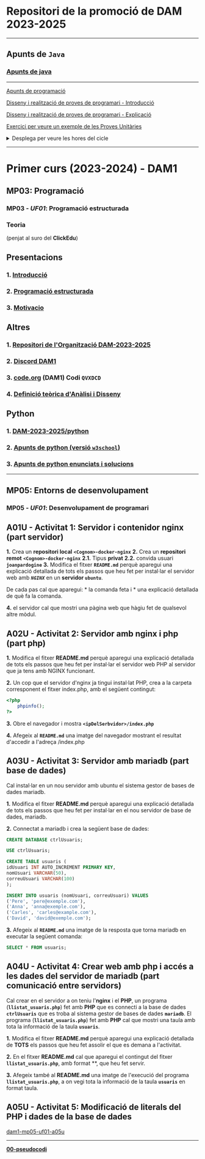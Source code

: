 # Repositori de la promoció de DAM 2023-2025

<hr>

## Apunts de **`Java`**

### [Apunts de java](https://github.com/DAM-2023-2025/mp03-uf04-java)

<hr>

[Apunts de programació](https://github.com/DAM-2023-2025/dam1-mp03-apunts-de-python)

[Disseny i realització de proves de programari - Introducció](https://github.com/DAM-2023-2025/dam1-mp05-uf02)

[Disseny i realització de proves de programari - Explicació](https://github.com/DAM-2023-2025/dam1-mp05-uf02/blob/main/disseny-i-realitzacio-de-proves-de-programari.md)

[Exercici per veure un exemple de les Proves Unitàries](https://github.com/DAM-2023-2025/dam1-mp05-uf02/blob/main/exercici-proves-unitaries.md)


<details><summary>Desplega per veure les hores del cicle</summary>

## Curs 1r de DAM

|Mòduls professionals|Hores|
|----|----:|
|*MP01*: **Muntatge i manteniment d'equips**|```132``` h.|
|*MP01* - **Sistemes informàtics**|```121``` h.|
|*MP02* - **Bases de dades**|```110``` h.|
|*MP03* - **Programació**|```187``` h.|
|*MP04* - **Llenguatges de marques i sistemes de gestió d’informació**|```77``` h.|
|*MP05* - **Entorns de desenvolupament**|```55``` h.|
|*MP06* - **Accés a dades**|```88``` h.|
|*MP11* - **Formació i orientació laboral**|```66``` h.|
|*MP12* - **Empresa i iniciativa emprenedora**|```66``` h.|
|*MP15* - **Game design**|```33``` h.|
|*MP16* - **Disseny 2D i 3D**|```88``` h.|
|**Total primer curs**|**```891```** h.|

## Curs 2n de DAM
|Mòduls professionals|Hores|
|----|----:|
|*MP07* - **Desenvolupament d’interfícies**|```88``` h.|
|*MP08* - **Programació multimèdia i dispositius mòbils**|```77``` h.|
|*MP09* - **Programació de serveis i processos**|```55``` h.|
|*MP10* - **Sistemes de gestió empresarial**|```55``` h.|
|*MP13* - **Projecte**|```297``` h.|
|*MP17* - **Programació de videojocs 2D i 3D**|```154``` h.|
|*MP14* - **Formació en centres de treball**|```383``` h.|
|**Total segon curs**|**```1109```** h.|

## Cicle de DAM

|Curs|Hores|
|----|----:|
|*Total primer curs*|**```891```**|
|*Total segon curs*|**```1109```**|
|**Total cicle**|**```2000```**|


## [DECRET 260/2013, de 3 de desembre, pel qual s'estableix el currículum del cicle formatiu de grau superior de desenvolupament d'aplicacions multiplataforma](https://portaldogc.gencat.cat/utilsEADOP/PDF/6516/1328538.pdf)

</details>

<hr>

# Primer curs (2023-2024) - DAM1

## MP03: **Programació**

### MP03 - ***UF01***: Programació estructurada

### Teoria

(penjat al suro del **ClickEdu**) 

## Presentacions

### **1.** [Introducció](https://github.com/DAM-2023-2025/.github/blob/main/profile/documents/DAM_MP03_0001_UF01_Introduccio.pdf)

### **2.** [Programació estructurada](https://github.com/DAM-2023-2025/.github/blob/main/profile/documents/DAM_MP03_0004_UF01_Programacio_Estructurada.pdf)

### **3.** [Motivacio](https://github.com/DAM-2023-2025/.github/blob/main/profile/documents/DAM_MP03_0003_UF01_Motivacio.pdf)

## Altres

### **1.** [Repositori de l'Organització DAM-2023-2025](https://github.com/DAM-2023-2025)

### **2.** [Discord DAM1](https://discord.com/invite/mE8mGTuM)

### **3.** [code.org](code.org) (DAM1) Codi **```QVXDCD```**

### **4.** [Definició teòrica d'Anàlisi i Disseny](https://github.com/DAM-2023-2025/dam1-mp03-definicio-d-analisi-i-disseny.git)

## Python

### **1.** [DAM-2023-2025/python](https://github.com/DAM-2023-2025/python)

### **2.** [Apunts de python (versió **```w3school```**)](https://joanpardogine.github.io/apunts-de-python/python-tutorial.html)

### **3.** [Apunts de python **enunciats i solucions**](https://github.com/DAM-2023-2025/dam1-mp03-apunts-de-python)

<!-- ## A01U - Activitat 1: Servidor i contenidor nginx (part servidor) -->



<!--
### MP03 - ***UF02***: disseny modular

### MP03 - ***UF03***: fonaments de gestió de fitxers

### MP03 - ***UF04***: programació orientada a objectes (POO). Fonaments

### MP03 - ***UF05***: POO. Llibreries de classes fonamentals

### MP03 - ***UF06***: POO. Introducció a la persistència en BD
-->



<hr>

## MP05: **Entorns de desenvolupament**

### MP05 - ***UF01***: Desenvolupament de programari

## A01U - Activitat 1: Servidor i contenidor nginx (part servidor)

**1.**  Crea un **repositori local** **```<Cognom>-docker-nginx```**
**2.**  Crea un **repositori remot** **```<Cognom>-docker-nginx```**
**2.1.**  Tipus **privat**
**2.2.**  convida usuari **```joanpardogine```**
**3.**  Modifica el fitxer **```README.md```** perquè aparegui una explicació detallada de tots els passos que heu fet per instal·lar el servidor web amb ***```NGINX```*** en un **servidor ```ubuntu```**.

De cada pas cal que aparegui:
    * la comanda feta i
    * una explicació detallada de què fa la comanda.

**4.**  el servidor cal que mostri una pàgina web que hàgiu fet de qualsevol altre mòdul.


## A02U - Activitat 2: Servidor amb nginx i php (part php)

**1.** Modifica el fitxer **README.md** perquè aparegui una explicació detallada de tots els passos que heu fet per instal·lar el servidor web PHP al servidor que ja tens amb NGINX funcionant.

**2.** Un cop que el servidor d'nginx ja tingui instal·lat PHP, crea a la carpeta corresponent el fitxer index.php, amb el següent contingut:

```php
<?php
    phpinfo();
?>
```

**3.** Obre el navegador i mostra **```<ipDelSerbvidor>/index.php```**

**4.** Afegeix al **```README.md```** una imatge del navegador mostrant el resultat d'accedir a l'adreça <ipDelSerbvidor>/index.php

## A03U - Activitat 3: Servidor amb mariadb (part base de dades)

Cal instal·lar en un nou servidor amb ubuntu el sistema gestor de bases de dades mariadb.

**1.** Modifica el fitxer **README.md** perquè aparegui una explicació detallada de tots els passos que heu fet per instal·lar en el nou servidor de base de dades, mariadb.

**2.** Connectat a mariadb i crea la següent base de dades:

```sql
CREATE DATABASE ctrlUsuaris;

USE ctrlUsuaris;

CREATE TABLE usuaris (
idUsuari INT AUTO_INCREMENT PRIMARY KEY,
nomUsuari VARCHAR(50),
correuUsuari VARCHAR(100)
);

INSERT INTO usuaris (nomUsuari, correuUsuari) VALUES
('Pere', 'pere@exemple.com'),
('Anna', 'anna@exemple.com'),
('Carles', 'carles@example.com'),
('David', 'david@exemple.com');
```

**3.** Afegeix al **```README.md```** una imatge de la resposta que torna mariadb en executar la següent comanda:

```sql
SELECT * FROM usuaris;
```



## A04U - Activitat 4: Crear web amb php i accés a les dades del servidor de mariadb (part comunicació entre servidors)

Cal crear en el servidor a on teniu l'**nginx** i el **PHP**, un programa (**```llistat_usuaris.php```**) fet amb **PHP** que es connecti a la base de dades **```ctrlUsuaris```** que es troba al sistema gestor de bases de dades **```mariadb```**.
El programa (**```llistat_usuaris.php```**) fet amb **PHP** cal que mostri una taula amb tota la informació de la taula **```usuaris```**.

**1.** Modifica el fitxer **README.md** perquè aparegui una explicació detallada de **TOTS** els passos que heu fet assolir el que es demana a l'activitat.

**2.** En el fitxer **README.md** cal que aparegui el contingut del fitxer **```llistat_usuaris.php```**, amb format **, que heu fet servir.

**3.** Afegeix també al **README.md** una imatge de l'execució del programa **```llistat_usuaris.php```**, a on vegi tota la informació de la taula **```usuaris```** en format taula.


## A05U - Activitat 5: Modificació de literals del PHP i dades de la base de dades

[dam1-mp05-uf01-a05u](https://github.com/DAM-2023-2025/dam1-mp05-uf01-a05u.git)



<!-- ### MP05 - ***UF02***: Optimització de programari

### MP05 - ***UF03***: Introducció al disseny orientat a objectes -->



<hr>

[**00-pseudocodi**](https://github.com/DAM-2023-2025/00-pseudocodi)